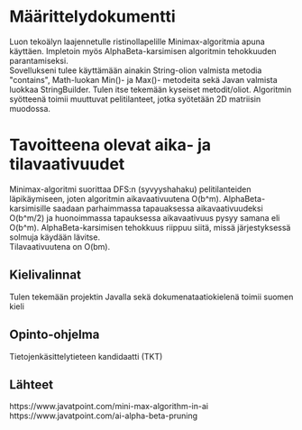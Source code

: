 <h1>Määrittelydokumentti</h1>
Luon tekoälyn laajennetulle ristinollapelille Minimax-algoritmia apuna käyttäen. Impletoin myös AlphaBeta-karsimisen algoritmin tehokkuuden parantamiseksi. </br>
Sovellukseni tulee käyttämään ainakin String-olion valmista metodia "contains", Math-luokan Min()- ja Max()- metodeita sekä Javan valmista luokkaa StringBuilder. Tulen itse tekemään kyseiset metodit/oliot.
Algoritmin syötteenä toimii muuttuvat pelitilanteet, jotka syötetään 2D matriisin muodossa. 
<h1>Tavoitteena olevat aika- ja tilavaativuudet</h1>
Minimax-algoritmi suorittaa DFS:n (syvyyshahaku) pelitilanteiden läpikäymiseen, joten algoritmin aikavaativuutena O(b^m). AlphaBeta-karsimisille saadaan parhaimmassa tapauaksessa aikavaativuudeksi O(b^m/2) ja huonoimmassa tapauksessa aikavaativuus pysyy samana eli O(b^m). AlphaBeta-karsimisen tehokkuus riippuu siitä, missä järjestyksessä solmuja käydään lävitse. </br>
Tilavaativuutena on O(bm).

<h2>Kielivalinnat</h2>
Tulen tekemään projektin Javalla sekä dokumenataatiokielenä toimii suomen kieli  
<h2>Opinto-ohjelma</h2>
Tietojenkäsittelytieteen kandidaatti (TKT)
<h2>Lähteet</h2>
https://www.javatpoint.com/mini-max-algorithm-in-ai
https://www.javatpoint.com/ai-alpha-beta-pruning